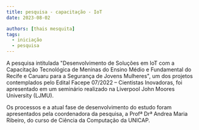 ```yaml
---
title: pesquisa - capacitação - IoT
date: 2023-08-02

authors: [thais mesquita]
tags:
  - iniciação
  - pesquisa
---
```

A pesquisa intitulada "Desenvolvimento de Soluções em IoT com a Capacitação Tecnológica de Meninas do Ensino Médio e Fundamental do Recife e Caruaru para a Segurança de Jovens Mulheres", um dos projetos contemplados pelo Edital Facepe 07/2022 – Cientistas Inovadoras, foi apresentado em um seminário realizado na Liverpool John Moores University (LJMU).

Os processos e a atual fase de desenvolvimento do estudo foram apresentados pela coordenadora da pesquisa, a Profª Drª Andrea Maria Ribeiro, do curso de Ciência da Computação da UNICAP.
